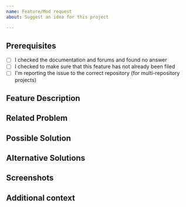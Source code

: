```yaml
---
name: Feature/Mod request
about: Suggest an idea for this project

---
```


## Prerequisites

<!-- Please answer the following questions for yourself before submitting an issue. YOU MAY DELETE THE PREREQUISITES SECTION. -->

- [ ] I checked the documentation and forums and found no answer
- [ ] I checked to make sure that this feature has not already been filed
- [ ] I'm reporting the issue to the correct repository (for multi-repository projects)

## Feature Description

<!-- A clear and concise description and motivation of what the feature is. -->

## Related Problem

<!-- If your feature request related to a problem, please describe. -->

## Possible Solution

<!-- A clear and concise description of what you want to happen. -->

## Alternative Solutions

<!-- A clear and concise description of any alternative solutions or features you've considered. -->

## Screenshots

<!-- If applicable, add screenshots to help explain. -->

## Additional context

<!-- Add any other context or screenshots about the feature request here. -->
